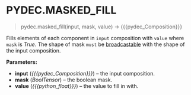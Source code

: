 # PYDEC.MASKED_FILL
> pydec.masked_fill(input, mask, value) →  {{{pydec_Composition}}}

Fills elements of each component in `input` composition with `value` where `mask` is *True*. The shape of mask `must` be [broadcastable](https://pytorch.org/docs/stable/notes/broadcasting.html#broadcasting-semantics) with the shape of the input composition.

**Parameters:**

* **input** (*{{{pydec_Composition}}}*) – the input composition.
* **mask** (*BoolTensor*) – the boolean mask.
* **value** (*{{{python_float}}}*) – the value to fill in with.